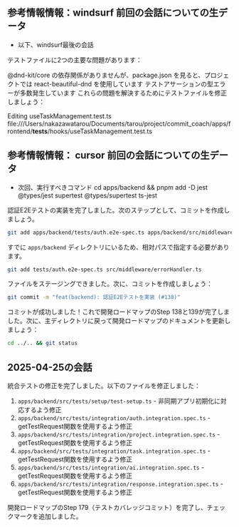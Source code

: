 <!-- scratchpad.md : 2025-04-23 更新 -->

## 参考情報情報：windsurf 前回の会話についての生データ

- 以下、windsurf最後の会話

テストファイルに2つの主要な問題があります：

@dnd-kit/core の依存関係がありませんが、package.json を見ると、プロジェクトでは react-beautiful-dnd を使用しています
テストアサーションの型エラーが多数発生しています
これらの問題を解決するためにテストファイルを修正しましょう：


Editing
useTaskManagement.test.ts
file:///Users/nakazawatarou/Documents/tarou/project/commit_coach/apps/frontend/__tests__/hooks/useTaskManagement.test.ts





## 参考情報情報： cursor  前回の会話についての生データ

- 次回、実行すべきコマンド
cd apps/backend && pnpm add -D jest @types/jest supertest @types/supertest ts-jest


認証E2Eテストの実装を完了しました。次のステップとして、コミットを作成しましょう。

```bash
git add apps/backend/tests/auth.e2e-spec.ts apps/backend/src/middleware/errorHandler.ts
```
すでに `apps/backend` ディレクトリにいるため、相対パスで指定する必要があります。

```bash
git add tests/auth.e2e-spec.ts src/middleware/errorHandler.ts
```
ファイルをステージングできました。次に、コミットを作成しましょう：

```bash
git commit -m "feat(backend): 認証E2Eテストを実装 (#138)"
```
コミットが成功しました！これで開発ロードマップのStep 138と139が完了しました。次に、主ディレクトリに戻って開発ロードマップのドキュメントを更新しましょう：

```bash
cd ../.. && git status
```

## 2025-04-25の会話

統合テストの修正を完了しました。以下のファイルを修正しました：

1. `apps/backend/src/tests/setup/test-setup.ts` - 非同期アプリ初期化に対応するよう修正
2. `apps/backend/src/tests/integration/auth.integration.spec.ts` - getTestRequest関数を使用するよう修正
3. `apps/backend/src/tests/integration/project.integration.spec.ts` - getTestRequest関数を使用するよう修正
4. `apps/backend/src/tests/integration/task.integration.spec.ts` - getTestRequest関数を使用するよう修正
5. `apps/backend/src/tests/integration/ai.integration.spec.ts` - getTestRequest関数を使用するよう修正
6. `apps/backend/src/tests/integration/response.integration.spec.ts` - getTestRequest関数を使用するよう修正

開発ロードマップのStep 179（テストカバレッジコミット）を完了し、チェックマークを追加しました。
